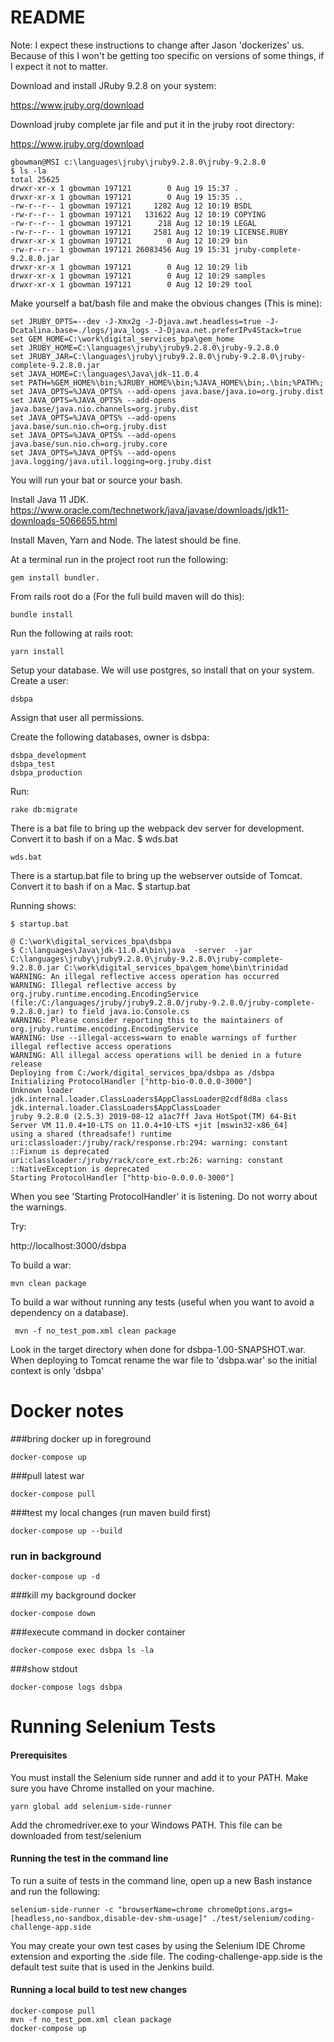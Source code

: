 # README

Note: I expect these instructions to change after Jason 'dockerizes' us. Because of this I won't be getting too
specific on versions of some things, if I expect it not to matter.

Download and install JRuby 9.2.8 on your system:

https://www.jruby.org/download

Download jruby complete jar file and put it in the jruby root directory:

https://www.jruby.org/download

```bazaar
gbowman@MSI c:\languages\jruby\jruby9.2.8.0\jruby-9.2.8.0                    
$ ls -la                                                                     
total 25625                                                                  
drwxr-xr-x 1 gbowman 197121        0 Aug 19 15:37 .                          
drwxr-xr-x 1 gbowman 197121        0 Aug 19 15:35 ..                         
-rw-r--r-- 1 gbowman 197121     1282 Aug 12 10:19 BSDL                       
-rw-r--r-- 1 gbowman 197121   131622 Aug 12 10:19 COPYING                    
-rw-r--r-- 1 gbowman 197121      218 Aug 12 10:19 LEGAL                      
-rw-r--r-- 1 gbowman 197121     2581 Aug 12 10:19 LICENSE.RUBY               
drwxr-xr-x 1 gbowman 197121        0 Aug 12 10:29 bin                        
-rw-r--r-- 1 gbowman 197121 26083456 Aug 19 15:31 jruby-complete-9.2.8.0.jar 
drwxr-xr-x 1 gbowman 197121        0 Aug 12 10:29 lib                        
drwxr-xr-x 1 gbowman 197121        0 Aug 12 10:29 samples                    
drwxr-xr-x 1 gbowman 197121        0 Aug 12 10:29 tool                       
```

Make yourself a bat/bash file and make the obvious changes (This is mine):
```bazaar
set JRUBY_OPTS=--dev -J-Xmx2g -J-Djava.awt.headless=true -J-Dcatalina.base=./logs/java_logs -J-Djava.net.preferIPv4Stack=true
set GEM_HOME=C:\work\digital_services_bpa\gem_home
set JRUBY_HOME=C:\languages\jruby\jruby9.2.8.0\jruby-9.2.8.0
set JRUBY_JAR=C:\languages\jruby\jruby9.2.8.0\jruby-9.2.8.0\jruby-complete-9.2.8.0.jar
set JAVA_HOME=C:\languages\Java\jdk-11.0.4
set PATH=%GEM_HOME%\bin;%JRUBY_HOME%\bin;%JAVA_HOME%\bin;.\bin;%PATH%;
set JAVA_OPTS=%JAVA_OPTS% --add-opens java.base/java.io=org.jruby.dist
set JAVA_OPTS=%JAVA_OPTS% --add-opens java.base/java.nio.channels=org.jruby.dist
set JAVA_OPTS=%JAVA_OPTS% --add-opens java.base/sun.nio.ch=org.jruby.dist
set JAVA_OPTS=%JAVA_OPTS% --add-opens java.base/sun.nio.ch=org.jruby.core
set JAVA_OPTS=%JAVA_OPTS% --add-opens java.logging/java.util.logging=org.jruby.dist
```

You will run your bat or source your bash.

Install Java 11 JDK.
https://www.oracle.com/technetwork/java/javase/downloads/jdk11-downloads-5066655.html

Install Maven, Yarn and Node. The latest should be fine.

At a terminal run in the project root run the following:
```bazaar
gem install bundler.
```

From rails root do a (For the full build maven will do this):
```bazaar
bundle install
```

Run the following at rails root:
```
yarn install
```

Setup your database.  We will use postgres, so install that on your system.
Create a user: 
```bazaar
dsbpa
```

Assign that user all permissions.

Create the following databases, owner is dsbpa:
```bazaar
dsbpa_development
dsbpa_test
dsbpa_production
```

Run:

```bazaar
rake db:migrate
```

There is a bat file to bring up the webpack dev server for development.   Convert it to bash if on a Mac.
$ wds.bat

```bazaar
wds.bat
```

There is a startup.bat file to bring up the webserver outside of Tomcat.  Convert it to bash if on a Mac.
$ startup.bat

Running shows:
```bazaar
$ startup.bat

@ C:\work\digital_services_bpa\dsbpa
$ C:\languages\Java\jdk-11.0.4\bin\java  -server  -jar C:\languages\jruby\jruby9.2.8.0\jruby-9.2.8.0\jruby-complete-9.2.8.0.jar C:\work\digital_services_bpa\gem_home\bin\trinidad
WARNING: An illegal reflective access operation has occurred
WARNING: Illegal reflective access by org.jruby.runtime.encoding.EncodingService (file:/C:/languages/jruby/jruby9.2.8.0/jruby-9.2.8.0/jruby-complete-9.2.8.0.jar) to field java.io.Console.cs
WARNING: Please consider reporting this to the maintainers of org.jruby.runtime.encoding.EncodingService
WARNING: Use --illegal-access=warn to enable warnings of further illegal reflective access operations
WARNING: All illegal access operations will be denied in a future release
Deploying from C:/work/digital_services_bpa/dsbpa as /dsbpa
Initializing ProtocolHandler ["http-bio-0.0.0.0-3000"]
Unknown loader jdk.internal.loader.ClassLoaders$AppClassLoader@2cdf8d8a class jdk.internal.loader.ClassLoaders$AppClassLoader
jruby 9.2.8.0 (2.5.3) 2019-08-12 a1ac7ff Java HotSpot(TM) 64-Bit Server VM 11.0.4+10-LTS on 11.0.4+10-LTS +jit [mswin32-x86_64]
using a shared (threadsafe!) runtime
uri:classloader:/jruby/rack/response.rb:294: warning: constant ::Fixnum is deprecated
uri:classloader:/jruby/rack/core_ext.rb:26: warning: constant ::NativeException is deprecated
Starting ProtocolHandler ["http-bio-0.0.0.0-3000"]

```
When you see 'Starting ProtocolHandler' it is listening. Do not worry about the warnings.

Try:

http://localhost:3000/dsbpa

To build a war:

```bazaar
mvn clean package
```

To build a war without running any tests (useful when you want to avoid a dependency on a database).

```bazaar
 mvn -f no_test_pom.xml clean package
```

Look in the target directory when done for dsbpa-1.00-SNAPSHOT.war.
When deploying to Tomcat rename the war file to 'dsbpa.war' so the initial context is only 'dsbpa'



# Docker notes
###bring docker up in foreground
```
docker-compose up 
```

###pull latest war
```
docker-compose pull
```

###test my local changes (run maven build first)
```
docker-compose up --build 
```

### run in background
```
docker-compose up -d 
```

###kill my background docker
```
docker-compose down 
```

###execute command in docker container
```
docker-compose exec dsbpa ls -la 
```

###show stdout
```
docker-compose logs dsbpa 
```

# Running Selenium Tests
#### Prerequisites 

You must install the Selenium side runner and add it to your PATH. Make sure you have Chrome installed on your machine.
```
yarn global add selenium-side-runner
```
Add the chromedriver.exe to your Windows PATH. This file can be downloaded from test/selenium

#### Running the test in the command line

To run a suite of tests in the command line, open up a new Bash instance and run the following:

```
selenium-side-runner -c "browserName=chrome chromeOptions.args=[headless,no-sandbox,disable-dev-shm-usage]" ./test/selenium/coding-challenge-app.side
```

You may create your own test cases by using the Selenium IDE Chrome extension and exporting the .side file. The coding-challenge-app.side is the default test suite that is used in the Jenkins build.

#### Running a local build to test new changes
```
docker-compose pull
mvn -f no_test_pom.xml clean package
docker-compose up
```

